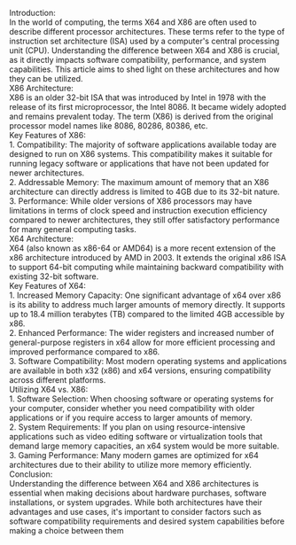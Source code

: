 Introduction:<br>In the world of computing, the terms X64 and X86 are often used to describe different processor architectures. These terms refer to the type of instruction set architecture (ISA) used by a computer's central processing unit (CPU). Understanding the difference between X64 and X86 is crucial, as it directly impacts software compatibility, performance, and system capabilities. This article aims to shed light on these architectures and how they can be utilized.<br>X86 Architecture:<br>X86 is an older 32-bit ISA that was introduced by Intel in 1978 with the release of its first microprocessor, the Intel 8086. It became widely adopted and remains prevalent today. The term (X86) is derived from the original processor model names like 8086, 80286, 80386, etc.<br>Key Features of X86:<br>1. Compatibility: The majority of software applications available today are designed to run on X86 systems. This compatibility makes it suitable for running legacy software or applications that have not been updated for newer architectures.<br>2. Addressable Memory: The maximum amount of memory that an X86 architecture can directly address is limited to 4GB due to its 32-bit nature.<br>3. Performance: While older versions of X86 processors may have limitations in terms of clock speed and instruction execution efficiency compared to newer architectures, they still offer satisfactory performance for many general computing tasks.<br>X64 Architecture:<br>X64 (also known as x86-64 or AMD64) is a more recent extension of the x86 architecture introduced by AMD in 2003. It extends the original x86 ISA to support 64-bit computing while maintaining backward compatibility with existing 32-bit software.<br>Key Features of X64:<br>1. Increased Memory Capacity: One significant advantage of x64 over x86 is its ability to address much larger amounts of memory directly. It supports up to 18.4 million terabytes (TB) compared to the limited 4GB accessible by x86.<br>2. Enhanced Performance: The wider registers and increased number of general-purpose registers in x64 allow for more efficient processing and improved performance compared to x86.<br>3. Software Compatibility: Most modern operating systems and applications are available in both x32 (x86) and x64 versions, ensuring compatibility across different platforms.<br>Utilizing X64 vs. X86:<br>1. Software Selection: When choosing software or operating systems for your computer, consider whether you need compatibility with older applications or if you require access to larger amounts of memory.<br>2. System Requirements: If you plan on using resource-intensive applications such as video editing software or virtualization tools that demand large memory capacities, an x64 system would be more suitable.<br>3. Gaming Performance: Many modern games are optimized for x64 architectures due to their ability to utilize more memory efficiently.<br>Conclusion:<br>Understanding the difference between X64 and X86 architectures is essential when making decisions about hardware purchases, software installations, or system upgrades. While both architectures have their advantages and use cases, it's important to consider factors such as software compatibility requirements and desired system capabilities before making a choice between them
